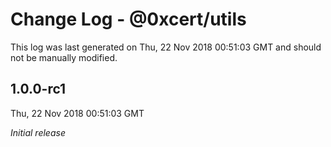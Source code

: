 # Change Log - @0xcert/utils

This log was last generated on Thu, 22 Nov 2018 00:51:03 GMT and should not be manually modified.

## 1.0.0-rc1
Thu, 22 Nov 2018 00:51:03 GMT

*Initial release*

